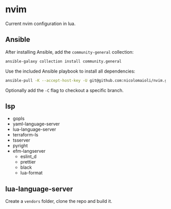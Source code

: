 # nvim

Current nvim configuration in lua.

## Ansible

After installing Ansible, add the `community-general` collection:

```sh
ansible-galaxy collection install community.general
```

Use the included Ansible playbook to install all dependencies:

```sh
ansible-pull -K --accept-host-key -U git@github.com:nicolomaioli/nvim.git ansible/local.yml
```

Optionally add the `-C` flag to checkout a specific branch.

## lsp

- gopls
- yaml-language-server
- lua-language-server
- terraform-ls
- tsserver
- pyright
- efm-langserver
	- eslint_d
	- prettier
	- black
	- lua-format

## lua-language-server

Create a `vendors` folder, clone the repo and build it.
